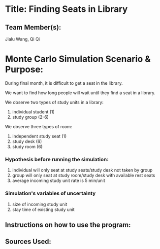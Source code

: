# Title: Finding Seats in Library

## Team Member(s):
Jialu Wang, Qi Qi

# Monte Carlo Simulation Scenario & Purpose:
During final month, it is difficult to get a seat in the library.

We want to find how long people will wait until they find a seat in a library. 

We observe two types of study units in a library:

1. individual student (1)
2. study group (2-6)

We observe three types of room:
1. independent study seat (1)
2. study desk (6)
3. study room (6)

### Hypothesis before running the simulation:
1. individual will only seat at study seats/study desk not taken by group
2. group will only seat at study room/study desk with available rest seats
3. average incoming study unit rate is 5 min/unit

### Simulation's variables of uncertainty
1. size of incoming study unit
2. stay time of existing study unit

## Instructions on how to use the program:


## Sources Used:
